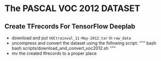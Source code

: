 # The PASCAL VOC 2012 DATASET

## Create TFrecords For TensorFlow Deeplab
- download and put `VOCtrainval_11-May-2012.tar` in `raw_data`
- uncompress and convert the dataset using the following script:
  """ bash
  bash scripts/download_and_convert_voc2012.sh
  """
- mv the created tfrecords to a proper place


